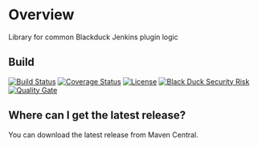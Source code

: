 # Overview
Library for common Blackduck Jenkins plugin logic

## Build ##

[![Build Status](https://travis-ci.org/synopsys-sig/jenkins-common.svg?branch=master)](https://travis-ci.org/synopsys-sig/jenkins-common)
[![Coverage Status](https://coveralls.io/repos/github/synopsys-sig/jenkins-common/badge.svg?branch=master)](https://coveralls.io/github/synopsys-sig/jenkins-common?branch=master)
[![License](https://img.shields.io/badge/License-Apache%202.0-blue.svg)](https://opensource.org/licenses/Apache-2.0) 
[![Black Duck Security Risk](https://copilot.blackducksoftware.com/github/repos/synopsys-sig/jenkins-common/branches/master/badge-risk.svg)](https://copilot.blackducksoftware.com/github/repos/synopsys-sig/jenkins-common/branches/master)
[![Quality Gate](https://sonarcloud.io/api/project_badges/measure?project=com.blackduck.integration%3Ajenkins-common&metric=alert_status)](https://sonarcloud.io/dashboard?id=com.blackduck.integration%3Ajenkins-common)

## Where can I get the latest release? ##
You can download the latest release from Maven Central.
